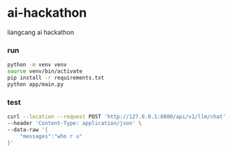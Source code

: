 # ai-hackathon
liangcang ai hackathon
### run
```sh
python -m venv venv
source venv/bin/activate
pip install -r requirements.txt
python app/main.py
```
### test
```sh
curl --location --request POST 'http://127.0.0.1:8000/api/v1/llm/chat' \
--header 'Content-Type: application/json' \
--data-raw '{
    "messages":"who r u"
}'
```
